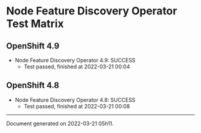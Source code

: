 
Node Feature Discovery Operator Test Matrix
===========================================

OpenShift 4.9
-------------



* Node Feature Discovery Operator 4.9: SUCCESS
  - Test passed, finished at 2022-03-21 00:04

OpenShift 4.8
-------------



* Node Feature Discovery Operator 4.8: SUCCESS
  - Test passed, finished at 2022-03-21 00:08

---
Document generated on 2022-03-21 05h11.
